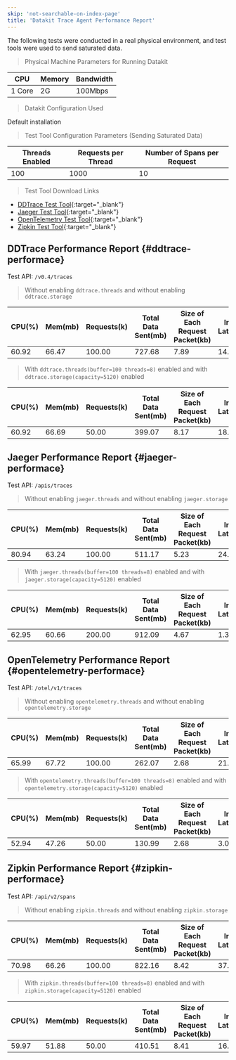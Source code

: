 ```yaml
---
skip: 'not-searchable-on-index-page'
title: 'Datakit Trace Agent Performance Report'
---
```


The following tests were conducted in a real physical environment, and test tools were used to send saturated data.

> Physical Machine Parameters for Running Datakit

| CPU  | Memory | Bandwidth    |
| ---- | ------ | ------------ |
| 1 Core | 2G   | 100Mbps |

> Datakit Configuration Used

Default installation

> Test Tool Configuration Parameters (Sending Saturated Data)

| Threads Enabled | Requests per Thread | Number of Spans per Request |
| --------------- | ------------------- | ---------------------------- |
| 100             | 1000               | 10                           |

> Test Tool Download Links

- [DDTrace Test Tool](https://github.com/CodapeWild/dktrace-dd-agent/releases){:target="_blank"}
- [Jaeger Test Tool](https://github.com/CodapeWild/dktrace-jaeger-agent/releases){:target="_blank"}
- [OpenTelemetry Test Tool](https://github.com/CodapeWild/dktrace-otel-agent/releases){:target="_blank"}
- [Zipkin Test Tool](https://github.com/CodapeWild/dktrace-zipkin-agent/releases){:target="_blank"}

## DDTrace Performance Report {#ddtrace-performace}

Test API: `/v0.4/traces`

> Without enabling `ddtrace.threads` and without enabling `ddtrace.storage`

| CPU(%) | Mem(mb) | Requests(k) | Total Data Sent(mb) | Size of Each Request Packet(kb) | Interface Latency(ms) |
| ------ | ------- | ----------- | -------------------- | -------------------------------- | --------------------- |
| 60.92  | 66.47   | 100.00      | 727.68              | 7.89                             | 14.96                |

> With `ddtrace.threads(buffer=100 threads=8)` enabled and with `ddtrace.storage(capacity=5120)` enabled

| CPU(%) | Mem(mb) | Requests(k) | Total Data Sent(mb) | Size of Each Request Packet(kb) | Interface Latency(ms) |
| ------ | ------- | ----------- | -------------------- | -------------------------------- | --------------------- |
| 60.92  | 66.69   | 50.00       | 399.07              | 8.17                             | 18.98                |

## Jaeger Performance Report {#jaeger-performace}

Test API: `/apis/traces`

> Without enabling `jaeger.threads` and without enabling `jaeger.storage`

| CPU(%) | Mem(mb) | Requests(k) | Total Data Sent(mb) | Size of Each Request Packet(kb) | Interface Latency(ms) |
| ------ | ------- | ----------- | -------------------- | -------------------------------- | --------------------- |
| 80.94  | 63.24   | 100.00      | 511.17              | 5.23                             | 24.90                |

> With `jaeger.threads(buffer=100 threads=8)` enabled and with `jaeger.storage(capacity=5120)` enabled

| CPU(%) | Mem(mb) | Requests(k) | Total Data Sent(mb) | Size of Each Request Packet(kb) | Interface Latency(ms) |
| ------ | ------- | ----------- | -------------------- | -------------------------------- | --------------------- |
| 62.95  | 60.66   | 200.00      | 912.09              | 4.67                             | 1.37                 |

## OpenTelemetry Performance Report {#opentelemetry-performace}

Test API: `/otel/v1/traces`

> Without enabling `opentelemetry.threads` and without enabling `opentelemetry.storage`

| CPU(%) | Mem(mb) | Requests(k) | Total Data Sent(mb) | Size of Each Request Packet(kb) | Interface Latency(ms) |
| ------ | ------- | ----------- | -------------------- | -------------------------------- | --------------------- |
| 65.99  | 67.72   | 100.00      | 262.07              | 2.68                             | 21.98                |

> With `opentelemetry.threads(buffer=100 threads=8)` enabled and with `opentelemetry.storage(capacity=5120)` enabled

| CPU(%) | Mem(mb) | Requests(k) | Total Data Sent(mb) | Size of Each Request Packet(kb) | Interface Latency(ms) |
| ------ | ------- | ----------- | -------------------- | -------------------------------- | --------------------- |
| 52.94  | 47.26   | 50.00       | 130.99              | 2.68                             | 3.07                 |


## Zipkin Performance Report {#zipkin-performace}

Test API: `/api/v2/spans`

> Without enabling `zipkin.threads` and without enabling `zipkin.storage`

| CPU(%) | Mem(mb) | Requests(k) | Total Data Sent(mb) | Size of Each Request Packet(kb) | Interface Latency(ms) |
| ------ | ------- | ----------- | -------------------- | -------------------------------- | --------------------- |
| 70.98  | 66.26   | 100.00      | 822.16              | 8.42                             | 37.01                |

> With `zipkin.threads(buffer=100 threads=8)` enabled and with `zipkin.storage(capacity=5120)` enabled

| CPU(%) | Mem(mb) | Requests(k) | Total Data Sent(mb) | Size of Each Request Packet(kb) | Interface Latency(ms) |
| ------ | ------- | ----------- | -------------------- | -------------------------------- | --------------------- |
| 59.97  | 51.88   | 50.00       | 410.51              | 8.41                             | 16.59                |